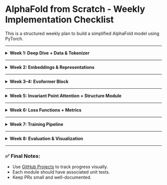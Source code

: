 # AlphaFold from Scratch - Weekly Implementation Checklist

This is a structured weekly plan to build a simplified AlphaFold model using PyTorch.

---

<details>
<summary><strong>Week 1: Deep Dive + Data & Tokenizer</strong></summary>

- [ ] Read the AlphaFold2 paper (DeepMind) and OpenFold repo
- [x] Create repo structure and `README.md` with architecture overview
- [ ] Implement `sequence_tokenizer.py`
  - [ ] `tokenize_sequence(seq)` → list of indices
  - [ ] `detokenize(indices)` → sequence string
- [ ] Implement `dataset.py`
  - [ ] Parse FASTA + PDB files
  - [ ] Extract N, CA, C coordinates
  - [ ] Normalize protein structure
  - [ ] Add dummy MSA loader stub

</details>

---

<details>
<summary><strong>Week 2: Embeddings & Representations</strong></summary>

- [ ] Implement `sequence_embedding.py`
  - [ ] Learnable amino acid embedding
  - [ ] Positional encodings
- [ ] Implement `pair_embedding.py`
  - [ ] Outer product of sequence embeddings
  - [ ] Relative positional encodings
- [ ] Write unit tests for embeddings
- [ ] Create a notebook to visualize embeddings and shapes

</details>

---

<details>
<summary><strong>Week 3–4: Evoformer Block</strong></summary>

- [ ] Implement triangle multiplication (`triangle_multiplication.py`)
  - [ ] Incoming + outgoing modules
- [ ] Implement triangle attention (`triangle_attention.py`)
  - [ ] Start + end modules
- [ ] Implement pair transition MLP
- [ ] Combine into `evoformer_block.py` with residuals & layer norms
- [ ] Stack multiple blocks into `evoformer.py`
- [ ] Write shape/unit tests for each block

</details>

---

<details>
<summary><strong>Week 5: Invariant Point Attention + Structure Module</strong></summary>

- [ ] Implement IPA (`ipa_attention.py`)
  - [ ] SE(3) point attention mechanism
- [ ] Implement `structure_module.py`
  - [ ] Convert pair features to torsion angles
  - [ ] Reconstruct 3D coordinates
- [ ] Visualize predicted backbone structure

</details>

---

<details>
<summary><strong>Week 6: Loss Functions + Metrics</strong></summary>

- [ ] Implement `losses.py`
  - [ ] FAPE (Frame Aligned Point Error)
  - [ ] L2 loss on atom positions
  - [ ] Distogram bin classification loss
  - [ ] Torsion angle loss
- [ ] Implement `metrics.py`
  - [ ] RMSD metric
  - [ ] Distogram accuracy metric

</details>

---

<details>
<summary><strong>Week 7: Training Pipeline</strong></summary>

- [ ] Implement `train.py`
  - [ ] Evoformer → Structure → Loss
  - [ ] Optimizer & learning rate scheduler
  - [ ] Checkpointing & resume
- [ ] Train on toy proteins (10–20 residues)
- [ ] Log training loss, RMSD, distogram samples

</details>

---

<details>
<summary><strong>Week 8: Evaluation & Visualization</strong></summary>

- [ ] Create `visualize_predictions.ipynb`
  - [ ] Plot predicted vs true backbone
  - [ ] Plot distogram predictions
- [ ] Compare predictions from multiple checkpoints
- [ ] Update `README.md` with:
  - [ ] Architecture diagram
  - [ ] Sample predictions
  - [ ] Final training curves

</details>

---

### ✅ Final Notes:
- Use [GitHub Projects](https://docs.github.com/en/issues/planning-and-tracking-with-projects/learning-about-projects/about-projects) to track progress visually.
- Each module should have associated unit tests.
- Keep PRs small and well-documented.
